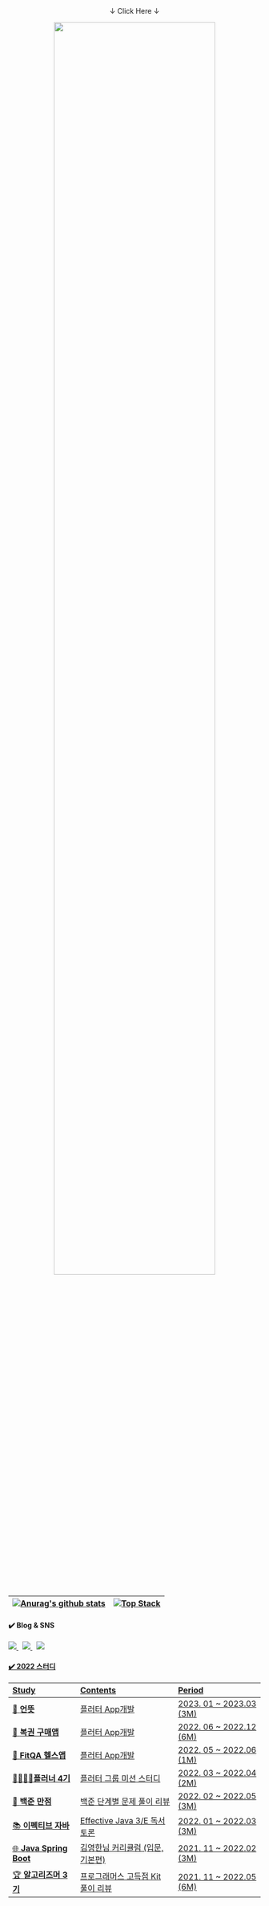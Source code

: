 <!-- 메인 프로필 로고 -->
<div align="center">↓ Click Here ↓</div>
<p align="center">
    <a href="https://bangjihoon.github.io" target='_blank'>
           <img width="80%" src="https://user-images.githubusercontent.com/26866859/151282711-3c5a8808-c9e1-4693-8f87-651871834fac.png" width='100%'/>
    </a>
</p>


<!-- git stats -->
| <a href="https://bangjihoon.github.io" target='_blank'><img align="center" src="https://github-readme-stats.vercel.app/api?username=bangjihoon&show_icons=true&include_all_commits=true&theme=buefy&hide_border=true" alt="Anurag's github stats" /></a>|[![Top Stack](https://widget.realdeveloper.pro/api/top?stack=Java,Dart,Python)](https://bangjihoon.github.io)|
| ------------- | ------------- |


<!-- SNS 링크 --> 
<h4>✔️ Blog & SNS</h4>
    <p>
      <a href="https://bangjihoon.github.io/">
         <img src="https://img.shields.io/badge/Portfolio-307cf4?style=flat-square&logo=FurryNetwork&logoColor=white&link=https://bangjihoon.github.io/"/>
      </a>&nbsp      
      <a href="https://bangu4.tistory.com/">
         <img src="https://img.shields.io/badge/Tech%20Blog-11B48A?style=flat-square&logo=Vimeo&logoColor=white&link=https://bangu4.tistory.com/"/>
      </a>&nbsp
      <a href="https://www.instagram.com/bangu4/">
        <img src="https://img.shields.io/badge/Instagram-E4405F?style=flat-square&logo=Instagram&logoColor=white&link=https://www.instagram.com/bangu4/"/>
      <!--
      <a href="https://www.linkedin.com/in/h43ro/">
        <img src="https://img.shields.io/badge/LinkedIn-0A66C2?style=flat-square&logo=LinkedIn&logoColor=white&link=https://www.linkedin.com/in/h43ro/"/>
      </a>-->
    </p>

<!-- 트로피 --> 
<!--
  [![trophy](https://github-profile-trophy.vercel.app/?username=bangbangu4&theme=chalk&row=1&column=6&margin-w=5)](https://github.com/ryo-ma/github-profile-trophy)
-->



    
<!-- repo -->
<!--
  [![Readme Card](https://github-readme-stats.vercel.app/api/pin/?username=bangbangu4&repo=bangbangu4)](https://github.com/bangbangu4/bangbangu4)
-->

<h4>✔️ 2022 스터디</h4>


| Study | Contents | Period | 
|:----------|:----------|:----------|
|💑 <b>언뜻</b> | 플러터 App개발 | 2023. 01 ~ 2023.03 (3M)| 
|💎 <b>복권 구매앱</b> | 플러터 App개발 | 2022. 06 ~ 2022.12 (6M)| 
|💪 <b>FitQA 헬스앱</b> | 플러터 App개발 | 2022. 05 ~ 2022.06 (1M) | 
|👨‍👨‍👦‍👦<b>플러너 4기</b> |플러터 그룹 미션 스터디 |2022. 03 ~ 2022.04 (2M)|
|💯 <b>백준 만점 </b>|백준 단계별 문제 풀이 리뷰 |2022. 02 ~ 2022.05 (3M)|
|📚 <b>이펙티브 자바 </b>|Effective Java 3/E 독서토론 |2022. 01 ~ 2022.03 (3M) |
|🌐 <b>Java Spring Boot </b>|김영한님 커리큘럼 (입문, 기본편) |2021. 11 ~ 2022.02 (3M) |
|🏆 <b>알고리즈머 3기</b>|프로그래머스 고득점 Kit 풀이 리뷰 |2021. 11 ~ 2022.05 (6M) |


<!--|🌐 <b>Java Spring Boot </b> |김영한님 커리큘럼 (MVC1, MVC2, JPA) |2022. 09 ~ 2022.10|-->
<!--

<h4>✔️ 2022 프로젝트</h4>

| Project | Contents | Period | 
|:----------|:----------|:----------|

-->
